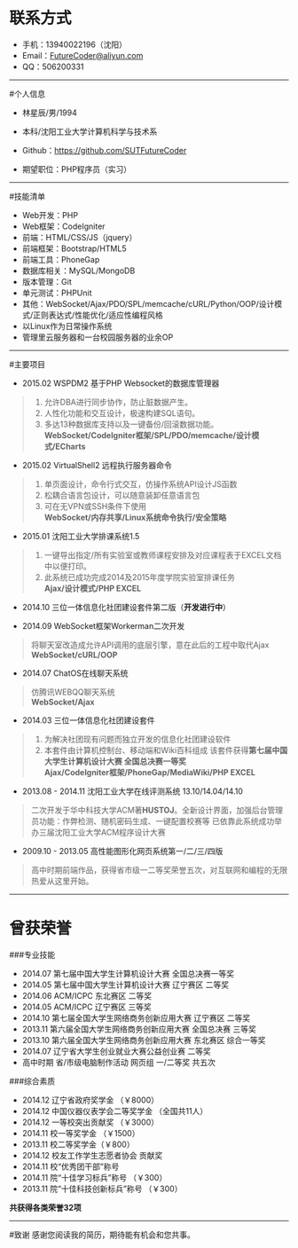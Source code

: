 # 联系方式
* 手机：13940022196（沈阳）
* Email：<FutureCoder@aliyun.com>
* QQ：506200331

---

#个人信息
* 林星辰/男/1994
* 本科/沈阳工业大学计算机科学与技术系
* Github：<https://github.com/SUTFutureCoder>

* 期望职位：PHP程序员（实习）

---

#技能清单
* Web开发：PHP
* Web框架：CodeIgniter
* 前端：HTML/CSS/JS（jquery）
* 前端框架：Bootstrap/HTML5
* 前端工具：PhoneGap
* 数据库相关：MySQL/MongoDB
* 版本管理：Git
* 单元测试：PHPUnit
* 其他：WebSocket/Ajax/PDO/SPL/memcache/cURL/Python/OOP/设计模式/正则表达式/性能优化/适应性编程风格
* 以Linux作为日常操作系统 
* 管理里云服务器和一台校园服务器的业余OP

---

#主要项目
* 2015.02 WSPDM2 基于PHP Websocket的数据库管理器
>1. 允许DBA进行同步协作，防止脏数据产生。
>2. 人性化功能和交互设计，极速构建SQL语句。
>3. 多达13种数据库支持以及一键备份/回滚数据功能。  
>**WebSocket/CodeIgniter框架/SPL/PDO/memcache/设计模式/ECharts**

* 2015.02 VirtualShell2 远程执行服务器命令
>1. 单页面设计，命令行式交互，仿操作系统API设计JS函数
>2. 松耦合语言包设计，可以随意装卸任意语言包
>3. 可在无VPN或SSH条件下使用  
>**WebSocket/内存共享/Linux系统命令执行/安全策略**

* 2015.01 沈阳工业大学排课系统1.5
>1. 一键导出指定/所有实验室或教师课程安排及对应课程表于EXCEL文档中以便打印。
>2. 此系统已成功完成2014及2015年度学院实验室排课任务  
>**Ajax/设计模式/PHP EXCEL**

* 2014.10 三位一体信息化社团建设套件第二版（**开发进行中**）

* 2014.09 WebSocket框架Workerman二次开发
>将聊天室改造成允许API调用的底层引擎，意在此后的工程中取代Ajax  
>**WebSocket/cURL/OOP**

* 2014.07 ChatOS在线聊天系统
>仿腾讯WEBQQ聊天系统  
>**WebSocket/Ajax**

* 2014.03 三位一体信息化社团建设套件
>1. 为解决社团现有问题而独立开发的信息化社团建设软件
>2. 本套件由计算机控制台、移动端和Wiki百科组成
> 该套件获得**第七届中国大学生计算机设计大赛 全国总决赛一等奖**  
>**Ajax/CodeIgniter框架/PhoneGap/MediaWiki/PHP EXCEL**

* 2013.08 - 2014.11 沈阳工业大学在线评测系统 13.10/14.04/14.10
>二次开发于华中科技大学ACM著**HUSTOJ**。全新设计界面，加强后台管理员功能：作弊检测、随机密码生成、一键配置校赛等
>已依靠此系统成功举办三届沈阳工业大学ACM程序设计大赛


* 2009.10 - 2013.05 高性能图形化网页系统第一/二/三/四版
> 高中时期前端作品，获得省市级一二等奖荣誉五次，对互联网和编程的无限热爱从这里开始。

---

# 曾获荣誉
###专业技能
* 2014.07 第七届中国大学生计算机设计大赛 全国总决赛一等奖
* 2014.05 第七届中国大学生计算机设计大赛 辽宁赛区 二等奖
* 2014.06 ACM/ICPC 东北赛区 二等奖
* 2014.05 ACM/ICPC 辽宁赛区 三等奖
* 2014.10 第七届全国大学生网络商务创新应用大赛 辽宁赛区 二等奖
* 2013.11 第六届全国大学生网络商务创新应用大赛 全国总决赛 三等奖
* 2013.10 第六届全国大学生网络商务创新应用大赛 东北赛区 综合一等奖
* 2014.07 辽宁省大学生创业就业大赛公益创业赛 二等奖
* 高中时期 省/市级电脑制作活动 网页组 一/二等奖 共五次

###综合素质
* 2014.12 辽宁省政府奖学金 （￥8000）
* 2014.12 中国仪器仪表学会二等奖学金  （全国共11人）
* 2014.12 一等校突出贡献奖 （￥3000）
* 2014.11 校一等奖学金 （￥1500）
* 2013.11 校二等奖学金（￥800）
* 2014.12 校友工作学生志愿者协会 贡献奖
* 2014.11 校“优秀团干部”称号
* 2014.11 院“十佳学习标兵”称号 （￥300）
* 2013.11 院“十佳科技创新标兵”称号 （￥300）

**共获得各类荣誉32项**

---

#致谢
感谢您阅读我的简历，期待能有机会和您共事。
